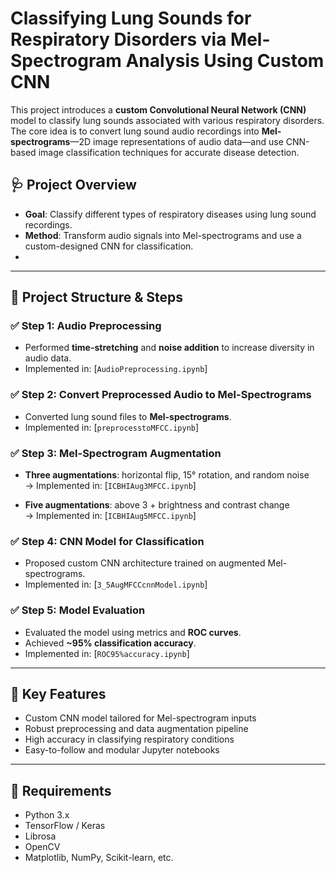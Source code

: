 # Classifying Lung Sounds for Respiratory Disorders via Mel-Spectrogram Analysis Using Custom CNN

This project introduces a **custom Convolutional Neural Network (CNN)** model to classify lung sounds associated with various respiratory disorders. The core idea is to convert lung sound audio recordings into **Mel-spectrograms**—2D image representations of audio data—and use CNN-based image classification techniques for accurate disease detection.

## 🩺 Project Overview

- **Goal**: Classify different types of respiratory diseases using lung sound recordings.
- **Method**: Transform audio signals into Mel-spectrograms and use a custom-designed CNN for classification.
- 

---

## 📂 Project Structure & Steps

### ✅ Step 1: Audio Preprocessing
- Performed **time-stretching** and **noise addition** to increase diversity in audio data.
- Implemented in: [`AudioPreprocessing.ipynb`]

### ✅ Step 2: Convert Preprocessed Audio to Mel-Spectrograms
- Converted lung sound files to **Mel-spectrograms**.
- Implemented in: [`preprocesstoMFCC.ipynb`]

### ✅ Step 3: Mel-Spectrogram Augmentation
- **Three augmentations**: horizontal flip, 15° rotation, and random noise  
  → Implemented in: [`ICBHIAug3MFCC.ipynb`]
  
- **Five augmentations**: above 3 + brightness and contrast change  
  → Implemented in: [`ICBHIAug5MFCC.ipynb`]

### ✅ Step 4: CNN Model for Classification
- Proposed custom CNN architecture trained on augmented Mel-spectrograms.
- Implemented in: [`3_5AugMFCCcnnModel.ipynb`]

### ✅ Step 5: Model Evaluation
- Evaluated the model using metrics and **ROC curves**.
- Achieved **~95% classification accuracy**.
- Implemented in: [`ROC95%accuracy.ipynb`]

---

## 🧠 Key Features

- Custom CNN model tailored for Mel-spectrogram inputs
- Robust preprocessing and data augmentation pipeline
- High accuracy in classifying respiratory conditions
- Easy-to-follow and modular Jupyter notebooks


---

## 📌 Requirements

- Python 3.x
- TensorFlow / Keras
- Librosa
- OpenCV
- Matplotlib, NumPy, Scikit-learn, etc.

